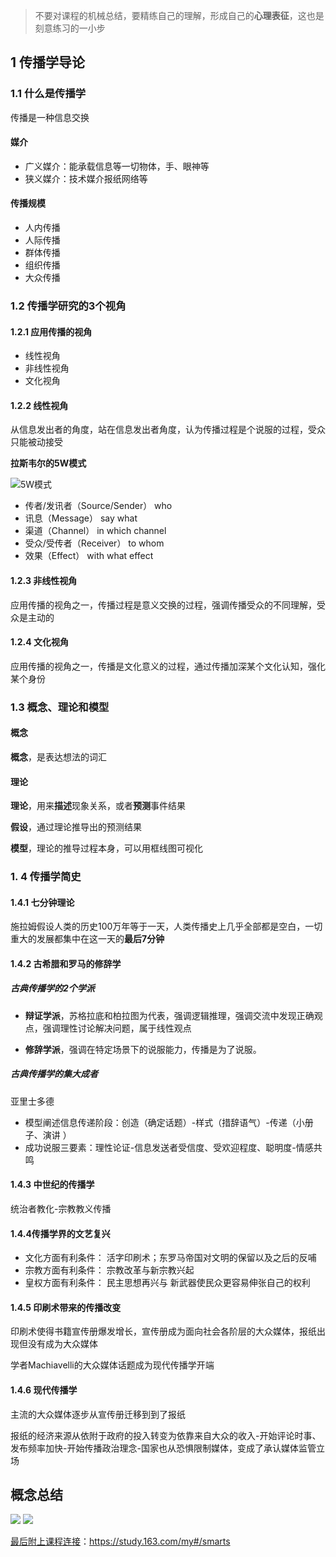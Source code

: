 
>  不要对课程的机械总结，要精练自己的理解，形成自己的**心理表征**，这也是刻意练习的一小步




## 1  传播学导论
### 1.1 什么是传播学

传播是一种信息交换


#### 媒介
* 广义媒介：能承载信息等一切物体，手、眼神等
* 狭义媒介：技术媒介报纸网络等 

#### 传播规模
* 人内传播
* 人际传播
* 群体传播
* 组织传播
* 大众传播

### 1.2 传播学研究的3个视角

#### 1.2.1 应用传播的视角

* 线性视角
* 非线性视角
* 文化视角

#### 1.2.2 线性视角
从信息发出者的角度，站在信息发出者角度，认为传播过程是个说服的过程，受众只能被动接受


**拉斯韦尔的5W模式**

![5W模式](https://img3.doubanio.com/view/photo/lphoto/public/p2463411105.webp)

* 传者/发讯者（Source/Sender） who
* 讯息（Message） say what
* 渠道（Channel） in which channel
* 受众/受传者（Receiver） to whom
* 效果（Effect） with what effect



#### 1.2.3 非线性视角
应用传播的视角之一，传播过程是意义交换的过程，强调传播受众的不同理解，受众是主动的

#### 1.2.4 文化视角
应用传播的视角之一，传播是文化意义的过程，通过传播加深某个文化认知，强化某个身份


### 1.3 概念、理论和模型

#### 概念

**概念**，是表达想法的词汇

#### 理论

**理论**，用来**描述**现象关系，或者**预测**事件结果

**假设**，通过理论推导出的预测结果

**模型**，理论的推导过程本身，可以用框线图可视化

### 1. 4 传播学简史

#### 1.4.1 七分钟理论

施拉姆假设人类的历史100万年等于一天，人类传播史上几乎全部都是空白，一切重大的发展都集中在这一天的**最后7分钟**

#### 1.4.2 古希腊和罗马的修辞学

##### 古典传播学的2个学派

* **辩证学派**，苏格拉底和柏拉图为代表，强调逻辑推理，强调交流中发现正确观点，强调理性讨论解决问题，属于线性观点

* **修辞学派**，强调在特定场景下的说服能力，传播是为了说服。

##### 古典传播学的集大成者

亚里士多德

* 模型阐述信息传递阶段：创造（确定话题）-样式（措辞语气）-传递（小册子、演讲
  ）
* 成功说服三要素：理性论证-信息发送者受信度、受欢迎程度、聪明度-情感共鸣

#### 1.4.3 中世纪的传播学
统治者教化-宗教教义传播

#### 1.4.4传播学界的文艺复兴

* 文化方面有利条件：
  活字印刷术；东罗马帝国对文明的保留以及之后的反哺
* 宗教方面有利条件：
  宗教改革与新宗教兴起
* 皇权方面有利条件：
  民主思想再兴与
  新武器使民众更容易伸张自己的权利

#### 1.4.5 印刷术带来的传播改变

印刷术使得书籍宣传册爆发增长，宣传册成为面向社会各阶层的大众媒体，报纸出现但没有成为大众媒体

学者Machiavelli的大众媒体话题成为现代传播学开端

#### 1.4.6 现代传播学

主流的大众媒体逐步从宣传册迁移到到了报纸

报纸的经济来源从依附于政府的投入转变为依靠来自大众的收入-开始评论时事、发布频率加快-开始传播政治理念-国家也从恐惧限制媒体，变成了承认媒体监管立场

## 概念总结
![](https://img3.doubanio.com/view/photo/lphoto/public/p2463415736.webp)
![](https://img1.doubanio.com/view/photo/lphoto/public/p2463415757.webp)

[最后附上课程连接](https://study.163.com/my#/smarts)：https://study.163.com/my#/smarts



